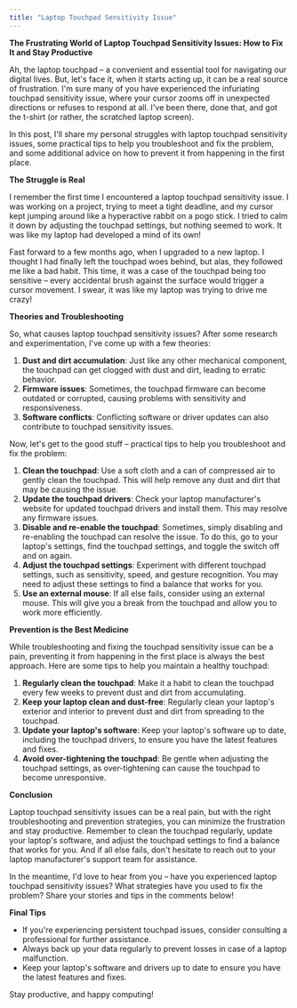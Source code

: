 ```yaml
---
title: "Laptop Touchpad Sensitivity Issue"
---
```


**The Frustrating World of Laptop Touchpad Sensitivity Issues: How to Fix It and Stay Productive**

Ah, the laptop touchpad – a convenient and essential tool for navigating our digital lives. But, let's face it, when it starts acting up, it can be a real source of frustration. I'm sure many of you have experienced the infuriating touchpad sensitivity issue, where your cursor zooms off in unexpected directions or refuses to respond at all. I've been there, done that, and got the t-shirt (or rather, the scratched laptop screen).

In this post, I'll share my personal struggles with laptop touchpad sensitivity issues, some practical tips to help you troubleshoot and fix the problem, and some additional advice on how to prevent it from happening in the first place.

**The Struggle is Real**

I remember the first time I encountered a laptop touchpad sensitivity issue. I was working on a project, trying to meet a tight deadline, and my cursor kept jumping around like a hyperactive rabbit on a pogo stick. I tried to calm it down by adjusting the touchpad settings, but nothing seemed to work. It was like my laptop had developed a mind of its own!

Fast forward to a few months ago, when I upgraded to a new laptop. I thought I had finally left the touchpad woes behind, but alas, they followed me like a bad habit. This time, it was a case of the touchpad being too sensitive – every accidental brush against the surface would trigger a cursor movement. I swear, it was like my laptop was trying to drive me crazy!

**Theories and Troubleshooting**

So, what causes laptop touchpad sensitivity issues? After some research and experimentation, I've come up with a few theories:

1. **Dust and dirt accumulation**: Just like any other mechanical component, the touchpad can get clogged with dust and dirt, leading to erratic behavior.
2. **Firmware issues**: Sometimes, the touchpad firmware can become outdated or corrupted, causing problems with sensitivity and responsiveness.
3. **Software conflicts**: Conflicting software or driver updates can also contribute to touchpad sensitivity issues.

Now, let's get to the good stuff – practical tips to help you troubleshoot and fix the problem:

1. **Clean the touchpad**: Use a soft cloth and a can of compressed air to gently clean the touchpad. This will help remove any dust and dirt that may be causing the issue.
2. **Update the touchpad drivers**: Check your laptop manufacturer's website for updated touchpad drivers and install them. This may resolve any firmware issues.
3. **Disable and re-enable the touchpad**: Sometimes, simply disabling and re-enabling the touchpad can resolve the issue. To do this, go to your laptop's settings, find the touchpad settings, and toggle the switch off and on again.
4. **Adjust the touchpad settings**: Experiment with different touchpad settings, such as sensitivity, speed, and gesture recognition. You may need to adjust these settings to find a balance that works for you.
5. **Use an external mouse**: If all else fails, consider using an external mouse. This will give you a break from the touchpad and allow you to work more efficiently.

**Prevention is the Best Medicine**

While troubleshooting and fixing the touchpad sensitivity issue can be a pain, preventing it from happening in the first place is always the best approach. Here are some tips to help you maintain a healthy touchpad:

1. **Regularly clean the touchpad**: Make it a habit to clean the touchpad every few weeks to prevent dust and dirt from accumulating.
2. **Keep your laptop clean and dust-free**: Regularly clean your laptop's exterior and interior to prevent dust and dirt from spreading to the touchpad.
3. **Update your laptop's software**: Keep your laptop's software up to date, including the touchpad drivers, to ensure you have the latest features and fixes.
4. **Avoid over-tightening the touchpad**: Be gentle when adjusting the touchpad settings, as over-tightening can cause the touchpad to become unresponsive.

**Conclusion**

Laptop touchpad sensitivity issues can be a real pain, but with the right troubleshooting and prevention strategies, you can minimize the frustration and stay productive. Remember to clean the touchpad regularly, update your laptop's software, and adjust the touchpad settings to find a balance that works for you. And if all else fails, don't hesitate to reach out to your laptop manufacturer's support team for assistance.

In the meantime, I'd love to hear from you – have you experienced laptop touchpad sensitivity issues? What strategies have you used to fix the problem? Share your stories and tips in the comments below!

**Final Tips**

* If you're experiencing persistent touchpad issues, consider consulting a professional for further assistance.
* Always back up your data regularly to prevent losses in case of a laptop malfunction.
* Keep your laptop's software and drivers up to date to ensure you have the latest features and fixes.

Stay productive, and happy computing!